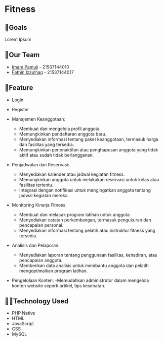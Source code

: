 # Fitness

## 🎯Goals
Lorem Ipsum

## 🤝Our Team
- [Imam Pamuji](https://github.com/imampamuji/) - 21537144010
- [Fathin Izzulhaq](https://github.com/HyhyY190) - 21537144017

## 🔑Feature
- Login
- Register
- Manajemen Keanggotaan:
  - Membuat dan mengelola profil anggota.
  - Memungkinkan pendaftaran anggota baru.
  - Menyediakan informasi tentang paket keanggotaan, termasuk harga dan fasilitas yang tersedia.
  - Memungkinkan penonaktifan atau penghapusan anggota yang tidak aktif atau sudah tidak berlangganan.
- Penjadwalan dan Reservasi:
  - Menyediakan kalender atau jadwal kegiatan fitness.
  - Memungkinkan anggota untuk melakukan reservasi untuk kelas atau fasilitas tertentu. 
  - Integrasi dengan notifikasi untuk mengingatkan anggota tentang jadwal kegiatan mereka.

- Monitoring Kinerja Fitness:
  - Membuat dan melacak program latihan untuk anggota.
  - Menyediakan catatan perkembangan, termasuk pengukuran dan pencapaian personal.
  - Menyediakan informasi tentang pelatih atau instruktur fitness yang tersedia.

- Analisis dan Pelaporan:
  - Menyediakan laporan tentang penggunaan fasilitas, kehadiran, atau pencapaian anggota.
  - Memberikan data analisis untuk membantu anggota dan pelatih mengoptimalkan program latihan.

- Pengelolaan Konten:
   -Memudahkan administrator dalam mengelola konten website seperti artikel, tips kesehatan.


## 👨‍💻Technology Used
- PHP Native
- HTML
- JavaScript
- CSS
- MySQL

